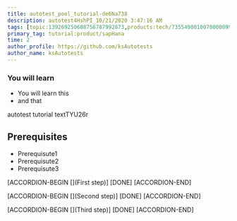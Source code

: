 ```yaml
---
title: autotest_pool_tutorial-de6Na738
description: autotest4HshPI_10/21/2020 3:47:16 AM
tags: [topic:139269250608756787992873,products:tech/73554900100700000996,tutorial:experience/advanced]
primary_tag: tutorial:product/sapHana
time: 2
author_profile: https://github.com/ksAutotests
author_name: ksAutotests
---
```

### You will learn
- You will learn this
- and that

autotest tutorial textTYU26r

## Prerequisites
- Prerequisute1
- Prerequisute2
- Prerequisute3

[ACCORDION-BEGIN [](First step)]
[DONE]
[ACCORDION-END]

[ACCORDION-BEGIN [](Second step)]
[DONE]
[ACCORDION-END]

[ACCORDION-BEGIN [](Third step)]
[DONE]
[ACCORDION-END]

